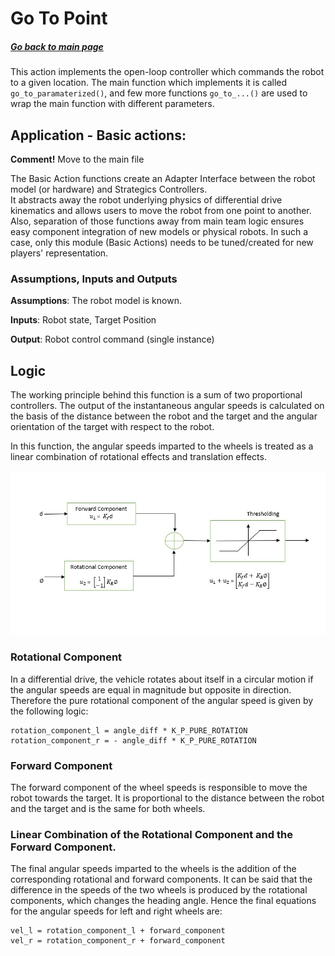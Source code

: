 # Go To Point
##### [Go back to main page](../../Documentation.md)

This action implements the open-loop controller which commands the robot to a given location. 
The main function which implements it is called ```go_to_paramaterized()```, 
and few more functions ```go_to_...()``` are used to wrap the main function with different parameters.

## Application - Basic actions: 
__Comment!__ Move to the main file

The Basic Action functions create an Adapter Interface between the robot model (or hardware) and Strategics Controllers.  
It abstracts away the robot underlying physics of differential drive kinematics and allows users to move the robot from one point to another.
Also, separation of those functions away from main team logic ensures easy component integration of new models or physical robots.
In such a case, only this module (Basic Actions) needs to be tuned/created for new players' representation.


### Assumptions, Inputs and Outputs
__Assumptions__: The robot model is known.

__Inputs__: Robot state, Target Position

__Output__: Robot control command (single instance)

## Logic

The working principle behind this function is a sum of two proportional controllers. 
The output of the instantaneous angular speeds is calculated on the basis of the distance between the robot and the target and the angular orientation of the target with respect to the robot. 

In this function, the angular speeds imparted to the wheels is treated as a linear combination of rotational effects and translation effects.

![Go to point diagram](../../Images/GoToPoint.jpeg)

### Rotational Component
In a differential drive, the vehicle rotates about itself in a circular motion if the angular speeds are equal in magnitude
but opposite in direction. Therefore the pure rotational component of the angular speed is given by the following logic:

```
rotation_component_l = angle_diff * K_P_PURE_ROTATION
rotation_component_r = - angle_diff * K_P_PURE_ROTATION
```


### Forward Component
The forward component of the wheel speeds is responsible to move the robot towards the target. It is proportional to the distance between the robot and the target and is the same for both wheels.

### Linear Combination of the Rotational Component and the Forward Component.
The final angular speeds imparted to the wheels is the addition of the corresponding rotational and forward components. It can be
said that the difference in the speeds of the two wheels is produced by the rotational components, which changes the heading
angle. Hence the final equations for the angular speeds for left and right wheels are:

```
vel_l = rotation_component_l + forward_component
vel_r = rotation_component_r + forward_component
```


